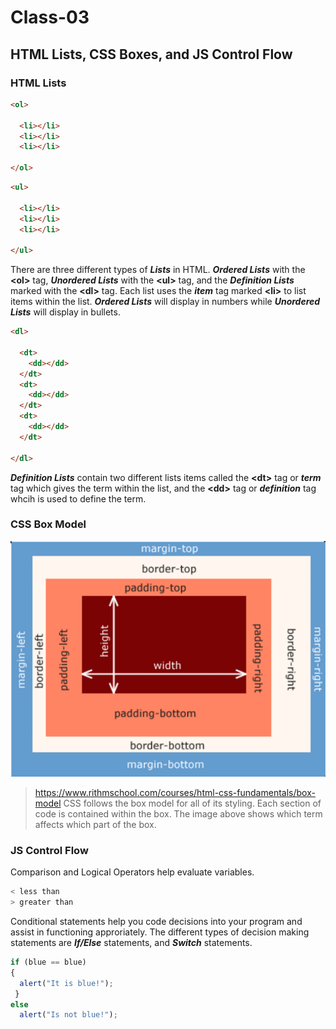 # Class-03

## HTML Lists, CSS Boxes, and JS Control Flow

### HTML Lists

```html
<ol>
  
  <li></li>
  <li></li>
  <li></li>
  
</ol>
```
```html
<ul>
  
  <li></li>
  <li></li>
  <li></li>
  
</ul>
```

There are three different types of ***Lists*** in HTML. ***Ordered Lists*** with the **\<ol>** tag, ***Unordered Lists*** with the **\<ul>** tag, and the ***Definition Lists*** marked with the **\<dl>** tag. Each list uses the ***item*** tag marked **\<li>** to list items within the list. ***Ordered Lists*** will display in numbers while ***Unordered Lists*** will display in bullets.

```html
<dl>
  
  <dt>
    <dd></dd>
  </dt>
  <dt>
    <dd></dd>
  </dt>
  <dt>
    <dd></dd>
  </dt>
  
</dl>
```

***Definition Lists*** contain two different lists items called the **\<dt>** tag or ***term*** tag which gives the term within the list, and the **\<dd>** tag or ***definition*** tag whcih is used to define the term.

### CSS Box Model
![Box model](box-model.png) 
> https://www.rithmschool.com/courses/html-css-fundamentals/box-model
CSS follows the box model for all of its styling. Each section of code is contained within the box. The image above shows which term affects which part of the box.

### JS Control Flow
Comparison and Logical Operators help evaluate variables. 
```javascript
< less than
> greater than
```

Conditional statements help you code decisions into your program and assist in functioning approriately. The different types of decision making statements are ***If/Else*** statements, and ***Switch*** statements.
```javascript
if (blue == blue)
{
  alert("It is blue!");
 }
else
  alert("Is not blue!");
```
